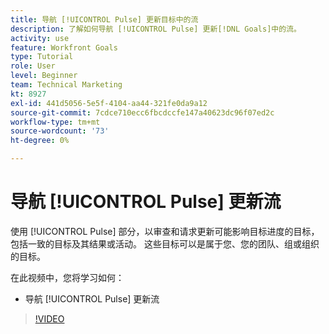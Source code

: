 ```yaml
---
title: 导航 [!UICONTROL Pulse] 更新目标中的流
description: 了解如何导航 [!UICONTROL Pulse] 更新[!DNL Goals]中的流。
activity: use
feature: Workfront Goals
type: Tutorial
role: User
level: Beginner
team: Technical Marketing
kt: 8927
exl-id: 441d5056-5e5f-4104-aa44-321fe0da9a12
source-git-commit: 7cdce710ecc6fbcdccfe147a40623dc96f07ed2c
workflow-type: tm+mt
source-wordcount: '73'
ht-degree: 0%

---
```


# 导航 [!UICONTROL Pulse] 更新流

使用 [!UICONTROL Pulse] 部分，以审查和请求更新可能影响目标进度的目标，包括一致的目标及其结果或活动。 这些目标可以是属于您、您的团队、组或组织的目标。

在此视频中，您将学习如何：

* 导航 [!UICONTROL Pulse] 更新流

>[!VIDEO](https://video.tv.adobe.com/v/335199/?quality=12)
